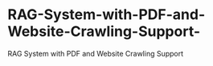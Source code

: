 # RAG-System-with-PDF-and-Website-Crawling-Support-
RAG System with PDF and Website  Crawling Support 

